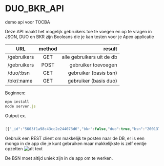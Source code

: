 # DUO_BKR_API
demo api voor TOCBA

Deze API maakt het mogelijk gebruikers toe te voegen en op te vragen in JSON, DUO en BKR zijn Booleans die je kan testen voor je Apex applicatie 

| URL        | method           | result  |
| ------------- |:-------------:| -----:|
| /gebruikers     | GET | alle gebruikers uit de db |
| /gebruikers    | POST      |   gebruiker toevoegen |
| /duo/:bsn | GET    |    gebruiker (basis bsn) |
| /bkr/:name | GET    |    gebruiker (basis duo)  |

Beginnen:
```javascript
npm install 
node server.js
```
Output ex.
```javascript

[{"_id":"5603f1a98c43cc2e244073d6","bkr":false,"duo":true,"bsn":"200137360","name":"brem","__v":0}]
```
Gebruik een REST client om makkelijk te posten naar de DB, er is een mongo in de app die je kunt gebruiken maar makkelijkste is zelf eentje opzetten
![alt text](http://i.imgur.com/jE57XJm.png "Logo Title Text 1")

De BSN moet altijd uniek zijn in de app om te werken. 

